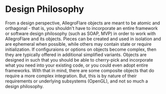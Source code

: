 # Design Philosophy

From a design perspective, AllegroFlare objects are meant to be atomic and orthagonal - that is, you shouldn't have to incorporate an entire framework or software design philosophy (such as SOAP, MVP) in order to work with AllegroFlare and its objects. Pieces can be created and used in isolation and are ephemeral when possible, while others may contain state or require initialization.  If configuraions or options on objects become complex, then they are typically offered in additional simplified variants.  Objects are designed in such that you should be able to cherry-pick and incorporate what you need into your existing code, or you could even adopt entire frameworks.  With that in mind, there are some composite objects that do require a more complex integration. But, this is by nature of their requirements or underlying subsystems (OpenGL), and not so much a design philosophy.
